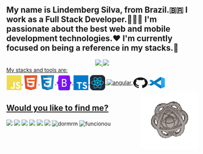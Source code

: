 ## My name is Lindemberg Silva, from Brazil.🇧🇷 I work as a Full Stack Developer.👨🏽‍💻 I'm passionate about the best web and mobile development technologies.♥️ I'm currently focused on being a reference in my stacks.🚀
<div align="center">
  <a href="https://github.com/lindembergs">
  <img height="180em" src="https://github-readme-stats.vercel.app/api?username=lindembergs&show_icons=true&theme=dark&include_all_commits=true&count_private=true"/>
  <img height="180em" src="https://github-readme-stats.vercel.app/api/top-langs/?username=lindembergs&layout=compact&langs_count=7&theme=dark"/>
</div>
<div style="display: inline_block">My stacks and tools are:<br>
  
  <img align="center" alt="Berg-Js" height="40" width="40" src="https://raw.githubusercontent.com/devicons/devicon/master/icons/javascript/javascript-plain.svg">
  <img align="center" alt="Berg-HTML" height="40" width="40" src="https://raw.githubusercontent.com/devicons/devicon/master/icons/html5/html5-original.svg">
  <img align="center" alt="Berg-CSS" height="40" width="40" src="https://raw.githubusercontent.com/devicons/devicon/master/icons/css3/css3-original.svg">
  <img align="center" alt="Berg-bootstrap" height="50" width="40" src=https://raw.githubusercontent.com/devicons/devicon/v2.15.1/icons/bootstrap/bootstrap-original.svg>
  <img alt="typescript" align="center" height="40" width="40" src="https://raw.githubusercontent.com/devicons/devicon/master/icons/typescript/typescript-plain.svg">
  
  <img alt="angular" align="center" height="40" width="40" src="https://raw.githubusercontent.com/tandpfun/skill-icons/59059d9d1a2c092696dc66e00931cc1181a4ce1f/icons/React-Dark.svg" />
  <img alt="angular" align="center" height="40" width="40" src="https://cdn.jsdelivr.net/gh/devicons/devicon/icons/angularjs/angularjs-original.svg" />
  <img alt="github" align="center" height="30" width="40" src="https://raw.githubusercontent.com/devicons/devicon/v2.15.1/icons/github/github-original.svg">
  <img alt="vscode" align="center" height="30" width="40" src="https://raw.githubusercontent.com/devicons/devicon/v2.15.1/icons/vscode/vscode-original.svg">
  <img align="right" alt="Logo" height="150" src="https://github.com/yamatoguro/yamatoguro/blob/main/logo-animated.gif?raw=true" />
</div>

  
  ## Would you like to find me?
 
<div> 
  <a href="https://www.youtube.com/channel/UCI_4mhpz5iYJk-eeZBjqDyA" target="_blank"><img src="https://img.shields.io/badge/YouTube-FF0000?style=for-the-badge&logo=youtube&logoColor=white" target="_blank"></a>
  <a href="https://www.instagram.com/bergz29_/" target="_blank"><img src="https://img.shields.io/badge/-Instagram-%23E4405F?style=for-the-badge&logo=instagram&logoColor=white" target="_blank"></a>
 	<a href="twitch" target="_blank"><img src="https://img.shields.io/badge/Twitch-9146FF?style=for-the-badge&logo=twitch&logoColor=white" target="_blank"></a>
 <a href="https://discord.gg/KcJcnP9FdF" target="_blank"><img src="https://img.shields.io/badge/Discord-7289DA?style=for-the-badge&logo=discord&logoColor=white" target="_blank"></a> 
  <a href = "mailto:lindembergparaiba@gmail.com"><img src="https://img.shields.io/badge/-Gmail-%23333?style=for-the-badge&logo=gmail&logoColor=white" target="_blank"></a>
  <a href="https://www.linkedin.com/in/lindemberg-da-silva-justino-430b47236/" target="_blank"><img src="https://img.shields.io/badge/-LinkedIn-%230077B5?style=for-the-badge&logo=linkedin&logoColor=white" target="_blank"></a> 
<img class="alignnone wp-image-2873" src="http://clubedosgeeks.com.br/wp-content/uploads/2016/01/dormrm.gif" alt="dormrm" width="553" height="309">
<img class="alignnone wp-image-2874" src="http://clubedosgeeks.com.br/wp-content/uploads/2016/01/funcionou.gif" alt="funcionou" width="548" height="308">
 
 
  
 
</div>
  
  
